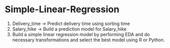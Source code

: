 # Simple-Linear-Regression
1) Delivery_time -> Predict delivery time using sorting time  
2) Salary_hike -> Build a prediction model for Salary_hike    
3) Build a simple linear regression model by performing EDA and do necessary transformations and select the best model using R or Python.

